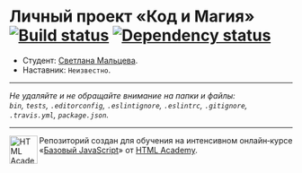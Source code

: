 # Личный проект «Код и Магия» [![Build status][travis-image]][travis-url] [![Dependency status][dependency-image]][dependency-url]

* Студент: [Светлана Мальцева](https://up.htmlacademy.ru/javascript/6/user/88410).
* Наставник: `Неизвестно`.

---

_Не удаляйте и не обращайте внимание на папки и файлы:_<br>
_`bin`, `tests`, `.editorconfig`, `.eslintignore`, `.eslintrc`, `.gitignore`, `.travis.yml`, `package.json`._

---

<a href="https://htmlacademy.ru/intensive/javascript"><img align="left" width="50" height="50" title="HTML Academy" src="https://up.htmlacademy.ru/static/img/intensive/javascript/logo-for-github.svg"></a>

Репозиторий создан для обучения на интенсивном онлайн‑курсе «[Базовый JavaScript](https://htmlacademy.ru/intensive/javascript)» от [HTML Academy](https://htmlacademy.ru).

[travis-image]: https://travis-ci.org/htmlacademy-javascript/88410-code-and-magick.svg?branch=master
[travis-url]: https://travis-ci.org/htmlacademy-javascript/88410-code-and-magick
[dependency-image]: https://david-dm.org/htmlacademy-javascript/88410-code-and-magick.svg?style=flat-square
[dependency-url]: https://david-dm.org/htmlacademy-javascript/88410-code-and-magick
